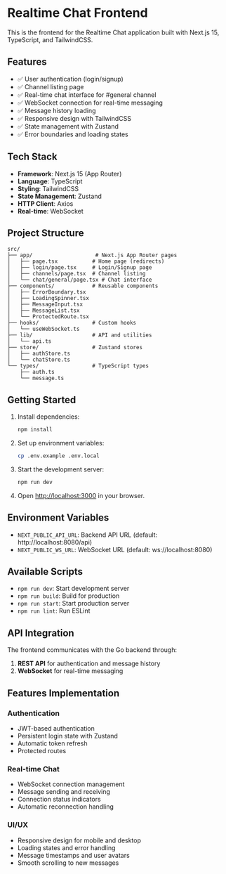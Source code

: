 # Realtime Chat Frontend

This is the frontend for the Realtime Chat application built with Next.js 15, TypeScript, and TailwindCSS.

## Features

- ✅ User authentication (login/signup)
- ✅ Channel listing page
- ✅ Real-time chat interface for #general channel
- ✅ WebSocket connection for real-time messaging
- ✅ Message history loading
- ✅ Responsive design with TailwindCSS
- ✅ State management with Zustand
- ✅ Error boundaries and loading states

## Tech Stack

- **Framework**: Next.js 15 (App Router)
- **Language**: TypeScript
- **Styling**: TailwindCSS
- **State Management**: Zustand
- **HTTP Client**: Axios
- **Real-time**: WebSocket

## Project Structure

```
src/
├── app/                    # Next.js App Router pages
│   ├── page.tsx           # Home page (redirects)
│   ├── login/page.tsx     # Login/Signup page
│   ├── channels/page.tsx  # Channel listing
│   └── chat/general/page.tsx # Chat interface
├── components/            # Reusable components
│   ├── ErrorBoundary.tsx
│   ├── LoadingSpinner.tsx
│   ├── MessageInput.tsx
│   ├── MessageList.tsx
│   └── ProtectedRoute.tsx
├── hooks/                 # Custom hooks
│   └── useWebSocket.ts
├── lib/                   # API and utilities
│   └── api.ts
├── store/                 # Zustand stores
│   ├── authStore.ts
│   └── chatStore.ts
└── types/                 # TypeScript types
    ├── auth.ts
    └── message.ts
```

## Getting Started

1. Install dependencies:
   ```bash
   npm install
   ```

2. Set up environment variables:
   ```bash
   cp .env.example .env.local
   ```

3. Start the development server:
   ```bash
   npm run dev
   ```

4. Open [http://localhost:3000](http://localhost:3000) in your browser.

## Environment Variables

- `NEXT_PUBLIC_API_URL`: Backend API URL (default: http://localhost:8080/api)
- `NEXT_PUBLIC_WS_URL`: WebSocket URL (default: ws://localhost:8080)

## Available Scripts

- `npm run dev`: Start development server
- `npm run build`: Build for production
- `npm run start`: Start production server
- `npm run lint`: Run ESLint

## API Integration

The frontend communicates with the Go backend through:

1. **REST API** for authentication and message history
2. **WebSocket** for real-time messaging

## Features Implementation

### Authentication
- JWT-based authentication
- Persistent login state with Zustand
- Automatic token refresh
- Protected routes

### Real-time Chat
- WebSocket connection management
- Message sending and receiving
- Connection status indicators
- Automatic reconnection handling

### UI/UX
- Responsive design for mobile and desktop
- Loading states and error handling
- Message timestamps and user avatars
- Smooth scrolling to new messages
